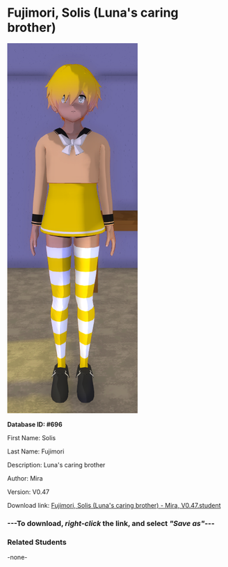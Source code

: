 # Fujimori, Solis (Luna's caring brother)

<img src="Files/Fujimori, Solis (Luna's caring brother).png" title="Fujimori, Solis (Luna's caring brother) - Mira, V0.47">

**Database ID: #696**

First Name: Solis

Last Name: Fujimori

Description: Luna's caring brother

Author: Mira

Version: V0.47

Download link: <a href="https://raw.githubusercontent.com/Arbiter1223/Daigaku-Gurashi-Custom-Students/master/Students/Files/Fujimori%2C%20Solis%20(Luna's%20caring%20brother)%20-%20Mira%2C%20V0.47.student">Fujimori, Solis (Luna's caring brother) - Mira, V0.47.student</a>

### ---**To download, _right-click_ the link, and select _"Save as"_**---

### Related Students

-none-
